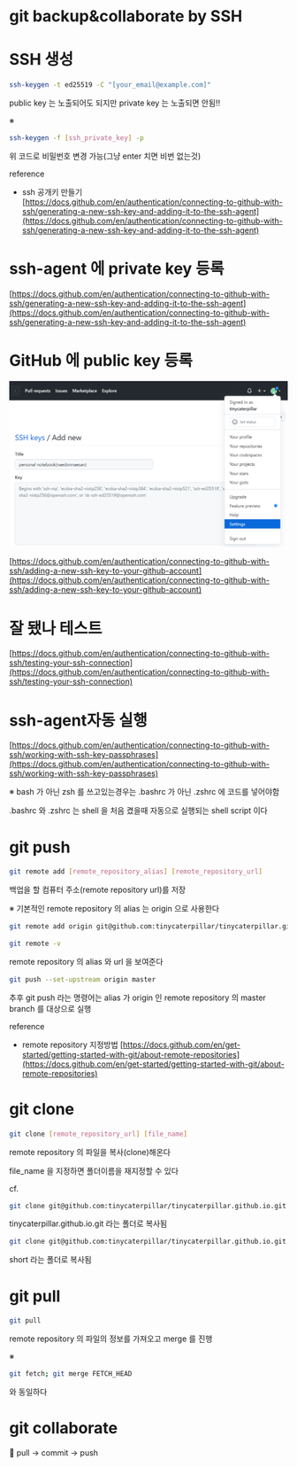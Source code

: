 # git backup&collaborate by SSH

# SSH 생성

```bash
ssh-keygen -t ed25519 -C "[your_email@example.com]"
```

public key 는 노출되어도 되지만 private key 는 노출되면 안됨!!

※

```bash
ssh-keygen -f [ssh_private_key] -p
```

위 코드로 비밀번호 변경 가능(그냥 enter 치면 비번 없는것)

reference

- ssh 공개키 만들기
[https://docs.github.com/en/authentication/connecting-to-github-with-ssh/generating-a-new-ssh-key-and-adding-it-to-the-ssh-agent](https://docs.github.com/en/authentication/connecting-to-github-with-ssh/generating-a-new-ssh-key-and-adding-it-to-the-ssh-agent)

# ****ssh-agent 에 private key 등록****

[https://docs.github.com/en/authentication/connecting-to-github-with-ssh/generating-a-new-ssh-key-and-adding-it-to-the-ssh-agent](https://docs.github.com/en/authentication/connecting-to-github-with-ssh/generating-a-new-ssh-key-and-adding-it-to-the-ssh-agent)

# ****GitHub 에 public key 등록****

![Untitled](git%20backup&collaborate%20by%20SSH%20559affdecc9c434f83b4900eb094ca2f/Untitled.png)

[https://docs.github.com/en/authentication/connecting-to-github-with-ssh/adding-a-new-ssh-key-to-your-github-account](https://docs.github.com/en/authentication/connecting-to-github-with-ssh/adding-a-new-ssh-key-to-your-github-account)

# 잘 됐나 테스트

[https://docs.github.com/en/authentication/connecting-to-github-with-ssh/testing-your-ssh-connection](https://docs.github.com/en/authentication/connecting-to-github-with-ssh/testing-your-ssh-connection)

# ssh-agent자동 실행

[https://docs.github.com/en/authentication/connecting-to-github-with-ssh/working-with-ssh-key-passphrases](https://docs.github.com/en/authentication/connecting-to-github-with-ssh/working-with-ssh-key-passphrases)

※ bash 가 아닌 zsh 를 쓰고있는경우는 .bashrc 가 아닌 .zshrc 에 코드를 넣어야함

.bashrc 와 .zshrc 는 shell 을 처음 켰을때 자동으로 실행되는 shell script 이다

# git push

```bash
git remote add [remote_repository_alias] [remote_repository_url]
```

백업을 할 컴퓨터 주소(remote repository url)를 저장

※ 기본적인 remote repository 의 alias 는 origin 으로 사용한다

```bash
git remote add origin git@github.com:tinycaterpillar/tinycaterpillar.github.io.git
```

```bash
git remote -v
```

remote repository 의 alias 와 url 을 보여준다

```bash
git push --set-upstream origin master
```

추후 git push 라는 명령어는 alias 가 origin 인 remote repository 의 master branch 를 대상으로 실행

reference

- remote repository 지정방법
[https://docs.github.com/en/get-started/getting-started-with-git/about-remote-repositories](https://docs.github.com/en/get-started/getting-started-with-git/about-remote-repositories)

# git clone

```bash
git clone [remote_repository_url] [file_name]
```

remote repository 의 파일을 복사(clone)해온다

file_name 을 지정하면 폴더이름을 재지정할 수 있다

cf.

```bash
git clone git@github.com:tinycaterpillar/tinycaterpillar.github.io.git 
```

tinycaterpillar.github.io.git  라는 폴더로 복사됨

```bash
git clone git@github.com:tinycaterpillar/tinycaterpillar.github.io.git short
```

short 라는 폴더로 복사됨

# git pull

```bash
git pull
```

remote repository 의 파일의 정보를 가져오고 merge 를 진행

※

```bash
git fetch; git merge FETCH_HEAD
```

와 동일하다

# git collaborate

<aside>
🦝 pull → commit → push

</aside>